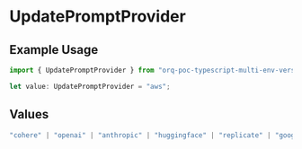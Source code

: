 # UpdatePromptProvider

## Example Usage

```typescript
import { UpdatePromptProvider } from "orq-poc-typescript-multi-env-version/models/operations";

let value: UpdatePromptProvider = "aws";
```

## Values

```typescript
"cohere" | "openai" | "anthropic" | "huggingface" | "replicate" | "google" | "google-ai" | "azure" | "aws" | "anyscale" | "perplexity" | "groq" | "fal" | "leonardoai" | "nvidia"
```